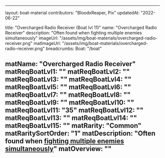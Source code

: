 
---
layout: boat-material
contributors: "BloodxReaper, Pix"
updatedAt: "2022-06-22"


title: "Overcharged Radio Receiver (Boat lvl 11)"
name: "Overcharged Radio Receiver"
description: "Often found when fighting multiple enemies simultaneously"
imageUrl: "/assets/img/boat-materials/overcharged-radio-receiver.png"
matImageUrl: "/assets/img/boat-materials/overcharged-radio-receiver.png"
breadcrumbs:
  Boat: "/boat"


matName: "Overcharged Radio Receiver"
matReqBoatLvl1: ""
matReqBoatLvl2: ""
matReqBoatLvl3: ""
matReqBoatLvl4: ""
matReqBoatLvl5: ""
matReqBoatLvl6: ""
matReqBoatLvl7: ""
matReqBoatLvl8: ""
matReqBoatLvl9: ""
matReqBoatLvl10: ""
matReqBoatLvl11: "35"
matReqBoatLvl12: ""
matReqBoatLvl13: ""
matReqBoatLvl14: ""
matReqBoatLvl15: ""
matRarity: "Common"
matRaritySortOrder: "1"
matDescription: "Often found when <a href='/exploring#multiple-enemies'>fighting multiple enemies simultaneously</a>"
matOverview: ""
---


